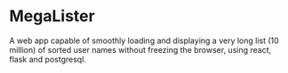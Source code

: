 # MegaLister
A web app capable of smoothly loading and displaying a very long list (10 million) of sorted user names  without freezing the browser, using react, flask and postgresql.

